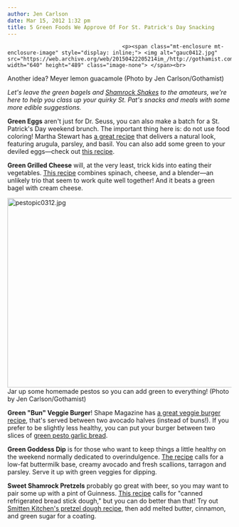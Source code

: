 ```yaml
---
author: Jen Carlson
date: Mar 15, 2012 1:32 pm
title: 5 Green Foods We Approve Of For St. Patrick's Day Snacking
---
```


	
										<p><span class="mt-enclosure mt-enclosure-image" style="display: inline;"> <img alt="gauc0412.jpg" src="https://web.archive.org/web/20150422205214im_/http://gothamist.com/attachments/arts_jen/gauc0412.jpg" width="640" height="489" class="image-none"> </span><br>
<span class="photo_caption">Another idea? Meyer lemon guacamole (Photo by Jen Carlson/Gothamist)</span></p>

<p><em>Let&apos;s leave the green bagels and <a href="https://web.archive.org/web/20150422205214/http://gothamist.com/tags/shamrockshakes">Shamrock Shakes</a> to the amateurs, we&apos;re here to help you class up your quirky St. Pat&apos;s snacks and meals with some more edible suggestions.</em></p>

<p><strong>Green Eggs</strong> aren&apos;t just for Dr. Seuss, you can also make a batch for a St. Patrick&apos;s Day weekend brunch. The important thing here is: do not use food coloring! Martha Stewart has <a href="https://web.archive.org/web/20150422205214/http://www.marthastewart.com/893674/green-eggs-and-ham">a great recipe</a> that delivers a natural look, featuring arugula, parsley, and basil. You can also add some green to your deviled eggs&#x2014;check out <a href="https://web.archive.org/web/20150422205214/http://www.foodnetwork.com/recipes-and-cooking/get-your-greens/pictures/page-4.html">this recipe</a>.</p>

<p><strong>Green Grilled Cheese</strong> will, at the very least, trick kids into eating their vegetables. <a href="https://web.archive.org/web/20150422205214/http://happyhealthymama.com/2011/02/green-grilled-cheese-that-your-kids-just-might-eat.html">This recipe</a> combines spinach, cheese, and a blender&#x2014;an unlikely trio that seem to work quite well together! And it beats a green bagel with cream cheese.</p>

<p><span class="mt-enclosure mt-enclosure-image" style="display: inline;"> <img alt="pestopic0312.jpg" src="https://web.archive.org/web/20150422205214im_/http://gothamist.com/attachments/arts_jen/pestopic0312.jpg" width="640" height="426" class="image-none"> </span><br>
<span class="photo_caption">Jar up some homemade pestos so you can add green to everything! (Photo by Jen Carlson/Gothamist)</span></p>

<p><strong>Green &quot;Bun&quot; Veggie Burger</strong>! Shape Magazine has <a href="https://web.archive.org/web/20150422205214/http://www.shape.com/healthy-eating/meal-ideas/10-tasty-green-foods-st-pattys-day?page=3">a great veggie burger recipe</a>, that&apos;s served between two avocado halves (instead of buns!). If you prefer to be slightly less healthy, you can put your burger between two slices of <a href="https://web.archive.org/web/20150422205214/http://familyfun.go.com/recipes/st-patricks-day-parsley-garlic-bread-678594/">green pesto garlic bread</a>.</p>

<p><strong>Green Goddess Dip</strong> is for those who want to keep things a little healthy on the weekend normally dedicated to overindulgence. <a href="https://web.archive.org/web/20150422205214/http://www.foodnetwork.com/healthy_eating/healthy-appetizer-recipes/pictures/page-9.html">The recipe</a> calls for a low-fat buttermilk base, creamy avocado and fresh scallions, tarragon and parsley. Serve it up with green veggies for dipping.</p>

<p><strong>Sweet Shamrock Pretzels</strong> probably go great with beer, so you may want to pair some up with a pint of Guinness. <a href="https://web.archive.org/web/20150422205214/http://familyfun.go.com/recipes/sweet-shamrocks-685500/">This recipe</a> calls for &quot;canned refrigerated bread stick dough,&quot; but you can do better than that! Try out <a href="https://web.archive.org/web/20150422205214/http://smittenkitchen.com/2009/02/soft-pretzels-refreshed/">Smitten Kitchen&apos;s pretzel dough recipe</a>, then add melted butter, cinnamon, and green sugar for a coating.</p>					
										
									
				